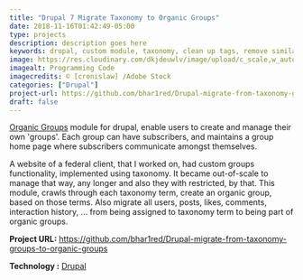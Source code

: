 ```yaml
---
title: "Drupal 7 Migrate Taxonomy to Organic Groups"
date: 2018-11-16T01:42:49-05:00
type: projects
description: description goes here  
keywords: drupal, custom module, taxonomy, clean up tags, remove similar taxonomy, website, web development
image: https://res.cloudinary.com/dkjdeuwlv/image/upload/c_scale,w_auto,q_auto/v1541969158/bargavkondapu.com/projects/code-preview.jpg
imagealt: Programming Code
imagecredits: © [cronislaw] /Adobe Stock
categories: ["Drupal"]
project-url: https://github.com/bhar1red/Drupal-migrate-from-taxonomy-groups-to-organic-groups
draft: false
---
```


[Organic Groups](https://www.drupal.org/project/og) module for drupal, enable users to create and manage their own 'groups'. Each group can have subscribers, and maintains a group home page where subscribers communicate amongst themselves.

A website of a federal client, that I worked on, had custom groups functionality, implemented using taxonomy. It became out-of-scale to manage that way, any longer and also they with restricted, by that. This module, crawls through each taxonomy term, create an organic group, based on those terms. Also migrate all users, posts, likes, comments, interaction history, ... from being assigned to taxonomy term to being part of organic groups.

**Project URL:** https://github.com/bhar1red/Drupal-migrate-from-taxonomy-groups-to-organic-groups

**Technology :**  [Drupal](https://www.drupal.org/)

